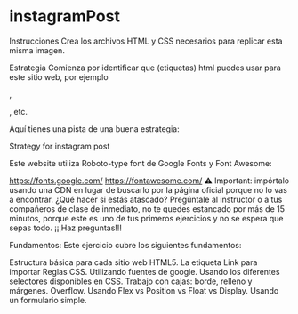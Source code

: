 ﻿# instagramPost

Instrucciones
Crea los archivos HTML y CSS necesarios para replicar esta misma imagen.



Estrategia
Comienza por identificar que <tags> (etiquetas) html puedes usar para este sitio web, por ejemplo <div>, <p>, etc.

Aquí tienes una pista de una buena estrategia:

Strategy for instagram post

Este website utiliza Roboto-type font de Google Fonts y Font Awesome:

https://fonts.google.com/
https://fontawesome.com/ ⚠️ Important: impórtalo usando una CDN en lugar de buscarlo por la página oficial porque no lo vas a encontrar.
¿Qué hacer si estás atascado?
Pregúntale al instructor o a tus compañeros de clase de inmediato, no te quedes estancado por más de 15 minutos, porque este es uno de tus primeros ejercicios y no se espera que sepas todo. ¡¡¡Haz preguntas!!!

Fundamentos:
Este ejercicio cubre los siguientes fundamentos:

Estructura básica para cada sitio web HTML5.
La etiqueta Link para importar Reglas CSS.
Utilizando fuentes de google.
Usando los diferentes selectores disponibles en CSS.
Trabajo con cajas: borde, relleno y márgenes.
Overflow.
Usando Flex vs Position vs Float vs Display.
Usando un formulario simple.
